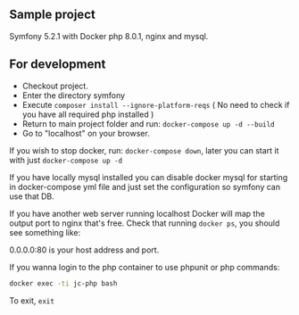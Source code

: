 ## Sample project 
Symfony 5.2.1 with Docker php 8.0.1, nginx and mysql.


## For development
* Checkout project.
* Enter the directory symfony
* Execute `composer install --ignore-platform-reqs` ( No need to check if you have all required php installed )
* Return to main project folder and run: `docker-compose up -d --build`
* Go to "localhost" on your browser.

If you wish to stop docker, run: `docker-compose down`, later you can start it with just `docker-compose up -d`

If you have locally mysql installed you can disable docker mysql for starting in docker-compose yml
 file and just set the configuration so symfony can use that DB.
  
If you have another web server running localhost Docker will map the output port to nginx that's free.
Check that running `docker ps`, you should see something like:

0.0.0.0:80  is your host address and port. 

If you wanna login to the php container to use phpunit or php commands:
```bash
docker exec -ti jc-php bash
```
To exit, `exit` 
